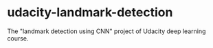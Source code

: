 # udacity-landmark-detection

The "landmark detection using CNN" project of Udacity deep learning course.
